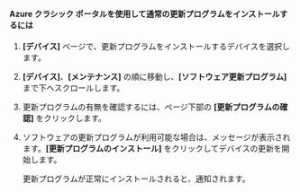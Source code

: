 <!--author=SharS last changed: 9/17/15-->

#### Azure クラシック ポータルを使用して通常の更新プログラムをインストールするには

1. **[デバイス]** ページで、更新プログラムをインストールするデバイスを選択します。

2. **[デバイス]**、**[メンテナンス]** の順に移動し、**[ソフトウェア更新プログラム]** まで下へスクロールします。

3. 更新プログラムの有無を確認するには、ページ下部の **[更新プログラムの確認]** をクリックします。

4. ソフトウェアの更新プログラムが利用可能な場合は、メッセージが表示されます。**[更新プログラムのインストール]** をクリックしてデバイスの更新を開始します。

    更新プログラムが正常にインストールされると、通知されます。

<!---HONumber=AcomDC_0128_2016-->
